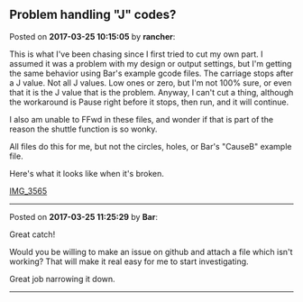 ## Problem handling "J" codes?
Posted on **2017-03-25 10:15:05** by **rancher**:

This is what I've been chasing since I first tried to cut my own part.  I assumed it was a problem with my design or output settings, but I'm getting the same behavior using Bar's example gcode files.  The carriage stops after a J value.  Not all J values.  Low ones or zero, but I'm not 100% sure, or even that it is the J value that is the problem.  Anyway, I can't cut a thing, although the workaround is Pause right before it stops, then run, and it will continue.  

 

I also am unable to FFwd in these files, and wonder if that is part of the reason the shuttle function is so wonky.



All files do this for me, but not the circles, holes, or Bar's "CauseB" example file.



Here's what it looks like when it's broken.

 [IMG_3565](/images/4L/UN/4LUN_img_3565.jpg.jpg)

---

Posted on **2017-03-25 11:25:29** by **Bar**:

Great catch!



Would you be willing to make an issue on github and attach a file which isn't working? That will make it real easy for me to start investigating. 



Great job narrowing it down.

---

